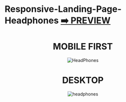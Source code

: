 
# Responsive-Landing-Page-Headphones [:arrow_right: PREVIEW](https://erik161.github.io/Responsive-Landing-Page-Headphones/) 
  
 <div align="center">

# MOBILE FIRST
![HeadPhones](https://user-images.githubusercontent.com/26189854/171473583-aa2180d8-c9c0-4436-a8df-c45a3ebe65f6.gif)


# DESKTOP
![headphones](https://user-images.githubusercontent.com/26189854/171470174-2e33c770-4fc2-46a3-8ab7-cce69de0c9a9.png)
 
 
 
</div>



